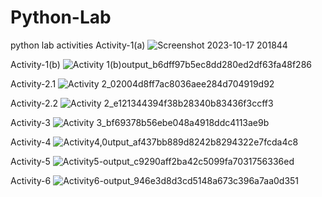# Python-Lab
python lab activities
Activity-1(a)
![Screenshot 2023-10-17 201844](https://github.com/Kartik200428/Python-Lab/assets/121052859/06999395-ff4d-4ba8-a1ca-2d4461481ab3)

Activity-1(b)
![Activity 1(b)output_b6dff97b5ec8dd280ed2df63fa48f286](https://github.com/Kartik200428/Python-Lab/assets/121052859/fb293a15-ef9f-4946-9868-12cbffa0f502)

Activity-2.1
![Activity 2_02004d8ff7ac8036aee284d704919d92](https://github.com/Kartik200428/Python-Lab/assets/121052859/19b1d531-17fe-4c4c-aa68-257d3c8bb7e7)

Activity-2.2
![Activity 2_e121344394f38b28340b83436f3ccff3](https://github.com/Kartik200428/Python-Lab/assets/121052859/fe7857e7-9631-4cca-99b4-1b8b4620d3b7)

Activity-3
![Activity 3_bf69378b56ebe048a4918ddc4113ae9b](https://github.com/Kartik200428/Python-Lab/assets/121052859/fddfa29c-975c-415c-aa67-747a8b790531)

Activity-4
![Activity4,0utput_af437bb889d8242b8294322e7fcda4c8](https://github.com/Kartik200428/Python-Lab/assets/121052859/92143c09-b980-4c15-aeed-3d5ba136259b)

Activity-5
![Activity5-output_c9290aff2ba42c5099fa7031756336ed](https://github.com/Kartik200428/Python-Lab/assets/121052859/11584b75-4265-4f25-ab47-c955edf4c74f)

Activity-6
![Activity6-output_946e3d8d3cd5148a673c396a7aa0d351](https://github.com/Kartik200428/Python-Lab/assets/121052859/04458da7-8add-4e33-952c-28e26fbe72c3)

